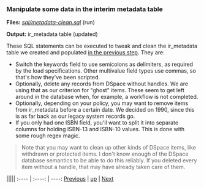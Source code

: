 ﻿### Manipulate some data in the interim metadata table

**Files:** _[sql/metadata-clean.sql](sql/metadata-clean.sql)_ (run)

**Output:** ir_metadata table (updated)

These SQL statements can be executed to tweak and clean the ir_metadata table we created and populated [in the previous step](process-init-metadata.md "Create and populate an initial metadata holding table"). They are:

* Switch the keywords field to use semicolons as delimiters, as required by the load specifications. Other multivalue field types use commas, so that's how they've been scripted.
* Optionally, delete any records from DSpace without handles. We are using that as our criterion for "ghost" items. These seem to get left around in the database when, for example, a workflow is not completed.
* Optionally, depending on your policy, you may want to remove items from ir_metadata before a certain date. We decided on 1990, since this is as far back as our legacy system records go.
* If you only had one ISBN field, you'll want to split it into separate columns for holding ISBN-13 and ISBN-10 values. This is done with some rough regex magic.

> Note that you may want to clean up other kinds of DSpace items, like withdrawn or protected items. I don't know enough of the DSpace database semantics to be able to do this reliably. If you deleted every item without a handle, that may have already taken care of them.

|||||
:---- | :----: | ----:
[Previous](process-init-metadata.md "Create and populate an initial metadata holding table") | [up](process.md) | [Next](process-populate-persons.md "Create and populate IR persons table")